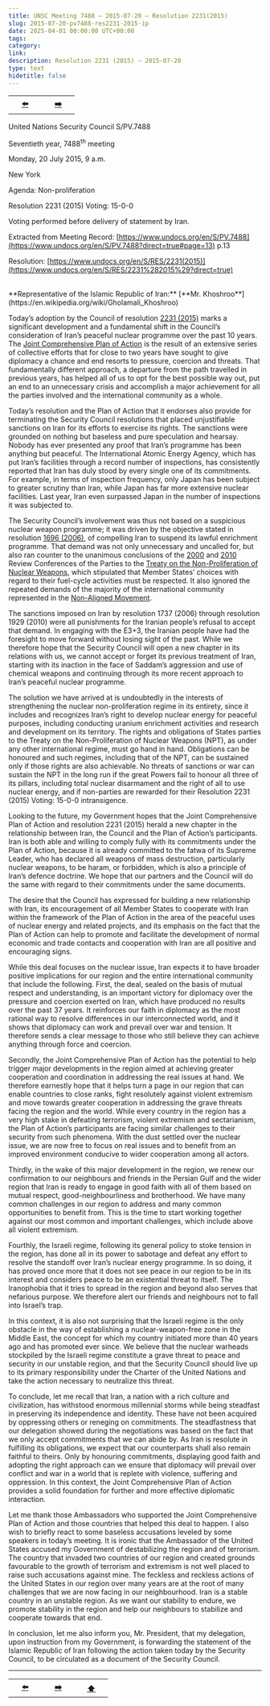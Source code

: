 ```yaml
---
title: UNSC Meeting 7488 – 2015-07-20 – Resolution 2231(2015)
slug: 2015-07-20-pv7488-res2231-2015-ip
date: 2025-04-01 00:00:00 UTC+00:00
tags: 
category: 
link: 
description: Resolution 2231 (2015) – 2015-07-20
type: text
hidetitle: false
---
```


<table><tr>
  <th scope="col" style="width: 50px;"><a href="/en/statement/2010-06-09-pv6335-res1929-2010-ip/">⬅️</a></th>
  <th scope="col" style="width: 50px;"><a href="/en/statement1/introduction1/">➡️</a></th>     
</tr></table>

United Nations Security Council S/PV.7488

Seventieth year, 7488<sup>th</sup> meeting

Monday, 20 July 2015, 9 a.m.

New York

Agenda: Non-proliferation

Resolution 2231 (2015) Voting: 15-0-0

Voting performed before delivery of statement by Iran.

Extracted from Meeting Record: [https://www.undocs.org/en/S/PV.7488](https://www.undocs.org/en/S/PV.7488?direct=true#page=13) p.13

Resolution: [https://www.undocs.org/en/S/RES/2231(2015)](https://www.undocs.org/en/S/RES/2231%282015%29?direct=true)

<br>
**Representative of the Islamic Republic of Iran:** [**Mr. Khoshroo**](https://en.wikipedia.org/wiki/Gholamali_Khoshroo)
<!-- wikipedia has link but no article on Mr. Khoshroo-->
  
Today’s adoption by the Council of resolution [2231 (2015)](https://www.undocs.org/en/S/RES/2231%282015%29?direct=true) marks a significant development and a fundamental shift in the Council’s consideration of Iran’s peaceful nuclear programme over the past 10 years. The [Joint Comprehensive Plan of Action](https://www.undocs.org/en/S/RES/2231%282015%29?direct=true#page=8) is the result of an extensive series of collective efforts that for close to two years have sought to give diplomacy a chance and end resorts to pressure, coercion and threats. That fundamentally different approach, a departure from the path travelled in previous years, has helped all of us to opt for the best possible way out, put an end to an unnecessary crisis and accomplish a major achievement for all the parties involved and the international community as a whole.

Today’s resolution and the Plan of Action that it endorses also provide for terminating the Security Council resolutions that placed unjustifiable sanctions on Iran for its efforts to exercise its rights. The sanctions were grounded on nothing but baseless and pure speculation and hearsay. Nobody has ever presented any proof that Iran’s programme has been anything but peaceful. The International Atomic Energy Agency, which has put Iran’s facilities through a record number of inspections, has consistently reported that Iran has duly stood by every single one of its commitments. For example, in terms of inspection frequency, only Japan has been subject to greater scrutiny than Iran, while Japan has far more extensive nuclear facilities. Last year, Iran even surpassed Japan in the number of inspections it was subjected to.

The Security Council’s involvement was thus not based on a suspicious nuclear weapon programme; it was driven by the objective stated in resolution [1696 (2006)](https://www.undocs.org/en/S/RES/1696%282006%29?direct=true), of compelling Iran to suspend its lawful enrichment programme. That demand was not only unnecessary and uncalled for, but also ran counter to the unanimous conclusions of the [2000](https://www.iaea.org/topics/npt-review-conferences?direct=true) and [2010](https://www.un.org/en/conf/npt/2010/direct=true) Review Conferences of the Parties to the [Treaty on the Non-Proliferation of Nuclear Weapons](https://www.iaea.org/sites/default/files/publications/documents/infcircs/1970/infcirc140.pdf?direct=true), which stipulated that Member States’ choices with regard to their fuel-cycle activities must be respected. It also ignored the repeated demands of the majority of the international community represented in the [Non-Aligned Movement](https://en.wikipedia.org/wiki/Non-Aligned_Movement). 

The sanctions imposed on Iran by resolution 1737 (2006) through resolution 1929 (2010) were all punishments for the Iranian people’s refusal to accept that demand. In engaging with the E3+3, the Iranian people have had the foresight to move forward without losing sight of the past. While we therefore hope that the Security Council will open a new chapter in its relations with us, we cannot accept or forget its previous treatment of Iran, starting with its inaction in the face of Saddam’s aggression and use of chemical weapons and continuing through its more recent approach to Iran’s peaceful nuclear programme.

The solution we have arrived at is undoubtedly in the interests of strengthening the nuclear non-proliferation regime in its entirety, since it includes and recognizes Iran’s right to develop nuclear energy for peaceful purposes, including conducting uranium enrichment activities and research and development on its territory. The rights and obligations of States parties to the Treaty on the Non-Proliferation of Nuclear Weapons (NPT), as under any other international regime, must go hand in hand. Obligations can be honoured and such regimes, including that of the NPT, can be sustained only if those rights are also achievable. No threats of sanctions or war can sustain the NPT in the long run if the great Powers fail to honour all three of its pillars, including total nuclear disarmament and the right of all to use nuclear energy, and if non-parties are rewarded for their Resolution 2231 (2015) Voting: 15-0-0 intransigence.

Looking to the future, my Government hopes that the Joint Comprehensive Plan of Action and resolution 2231 (2015) herald a new chapter in the relationship between Iran, the Council and the Plan of Action’s participants. Iran is both able and willing to comply fully with its commitments under the Plan of Action, because it is already committed to the fatwa of its Supreme Leader, who has declared all weapons of mass destruction, particularly nuclear weapons, to be haram, or forbidden, which is also a principle of Iran’s defence doctrine. We hope that our partners and the Council will do the same with regard to their commitments under the same documents.

The desire that the Council has expressed for building a new relationship with Iran, its encouragement of all Member States to cooperate with Iran within the framework of the Plan of Action in the area of the peaceful uses of nuclear energy and related projects, and its emphasis on the fact that the Plan of Action can help to promote and facilitate the development of normal economic and trade contacts and cooperation with Iran are all positive and encouraging signs.

While this deal focuses on the nuclear issue, Iran expects it to have broader positive implications for our region and the entire international community that include the following. First, the deal, sealed on the basis of mutual respect and understanding, is an important victory for diplomacy over the pressure and coercion exerted on Iran, which have produced no results over the past 37 years. It reinforces our faith in diplomacy as the most rational way to resolve differences in our interconnected world, and it shows that diplomacy can work and prevail over war and tension. It therefore sends a clear message to those who still believe they can achieve anything through force and coercion.

Secondly, the Joint Comprehensive Plan of Action has the potential to help trigger major developments in the region aimed at achieving greater cooperation and coordination in addressing the real issues at hand. We therefore earnestly hope that it helps turn a page in our region that can enable countries to close ranks, fight resolutely against violent extremism and move towards greater cooperation in addressing the grave threats facing the region and the world. While every country in the region has a very high stake in defeating terrorism, violent extremism and sectarianism, the Plan of Action’s participants are facing similar challenges to their security from such phenomena. With the dust settled over the nuclear issue, we are now free to focus on real issues and to benefit from an improved environment conducive to wider cooperation among all actors.

Thirdly, in the wake of this major development in the region, we renew our confirmation to our neighbours and friends in the Persian Gulf and the wider region that Iran is ready to engage in good faith with all of them based on mutual respect, good-neighbourliness and brotherhood. We have many common challenges in our region to address and many common opportunities to benefit from. This is the time to start working together against our most common and important challenges, which include above all violent extremism.

Fourthly, the Israeli regime, following its general policy to stoke tension in the region, has done all in its power to sabotage and defeat any effort to resolve the standoff over Iran’s nuclear energy programme. In so doing, it has proved once more that it does not see peace in our region to be in its interest and considers peace to be an existential threat to itself. The Iranophobia that it tries to spread in the region and beyond also serves that nefarious purpose. We therefore alert our friends and neighbours not to fall into Israel’s trap.

In this context, it is also not surprising that the Israeli regime is the only obstacle in the way of establishing a nuclear-weapon-free zone in the Middle East, the concept for which my country initiated more than 40 years ago and has promoted ever since. We believe that the nuclear warheads stockpiled by the Israeli regime constitute a grave threat to peace and security in our unstable region, and that the Security Council should live up to its primary responsibility under the Charter of the United Nations and take the action necessary to neutralize this threat.

To conclude, let me recall that Iran, a nation with a rich culture and civilization, has withstood enormous millennial storms while being steadfast in preserving its independence and identity. These have not been acquired by oppressing others or reneging on commitments. The steadfastness that our delegation showed during the negotiations was based on the fact that we only accept commitments that we can abide by. As Iran is resolute in fulfilling its obligations, we expect that our counterparts shall also remain faithful to theirs. Only by honouring commitments, displaying good faith and adopting the right approach can we ensure that diplomacy will prevail over conflict and war in a world that is replete with violence, suffering and oppression. In this context, the Joint Comprehensive Plan of Action provides a solid foundation for further and more effective diplomatic interaction.

Let me thank those Ambassadors who supported the Joint Comprehensive Plan of Action and those countries that helped this deal to happen. I also wish to briefly react to some baseless accusations leveled by some speakers in today’s meeting. It is ironic that the Ambassador of the United States accused my Government of destabilizing the region and of terrorism. The country that invaded two countries of our region and created grounds favourable to the growth of terrorism and extremism is not well placed to raise such accusations against mine. The feckless and reckless actions of the United States in our region over many years are at the root of many challenges that we are now facing in our neighbourhood. Iran is a stable country in an unstable region. As we want our stability to endure, we promote stability in the region and help our neighbours to stabilize and cooperate towards that end.

In conclusion, let me also inform you, Mr. President, that my delegation, upon instruction from my Government, is forwarding the statement of the Islamic Republic of Iran following the action taken today by the Security Council, to be circulated as a document of the Security Council.

<hr>
<table><tr>
  <th scope="col" style="width: 50px;"><a href="/en/statement/2010-06-09-pv6335-res1929-2010-ip/">⬅️</a></th>
  <th scope="col" style="width: 50px;"><a href="/en/statement1/introduction1/">➡️</a></th>
  <th scope="col" style="width: 50px;"><a href="/en/statement/2015-07-20-pv7488-res2231-2015-ip/">⬆️</a></th>      
</tr></table>

